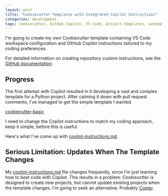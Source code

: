 ```yaml
---
layout: post
title: "Cookiecutter Templates with Integrated Copilot Instructions"
categories: development
tags: cookiecutter, GitHub Copilot, VS Code, project-templates, automation
---
```



I'm going to create my own Cookiecutter template containing VS Code workspace configuration and GitHub Copilot instructions tailored to my coding preferences.


For detailed information on creating repository custom instructions, see the [GitHub documentation](https://docs.github.com/en/copilot/how-tos/configure-custom-instructions/add-repository-instructions#creating-a-repository-custom-instructions-file).

## Progress

The first attempt with Copilot resulted in it developing a vast and complex template for a Python project. After calming it down with pull request comments, I've managed to get the simple template I wanted.

[cookiecutter-basic](https://github.com/davegoopot/cookiecutter-basic)

I need to change the Copilot instructions to match my coding approach, keep it simple, before this is useful. 

Here's what I've come up with [copilot-instructions.md](https://github.com/davegoopot/cookiecutter-basic/blob/main/%7B%7Bcookiecutter.project_slug%7D%7D/.github/copilot-instructions.md).

## Serious Limitation: Updates When The Template Changes

My [copilot-instructions.md](https://github.com/davegoopot/cookiecutter-basic/blob/main/%7B%7Bcookiecutter.project_slug%7D%7D/.github/copilot-instructions.md) file changes frequently, since I'm just learning
how to best code with Copilot. This results in a problem: Cookieuctter is designed to create new projects, but cannot update existing projects when the template changes. I'm going to 
seek an alternative. Probably [Copier](https://copier.readthedocs.io/en/stable/).
